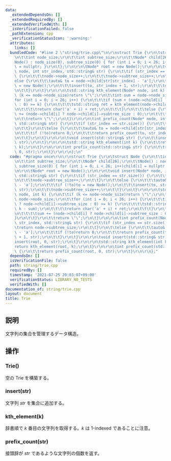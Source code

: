 ```yaml
---
data:
  _extendedDependsOn: []
  _extendedRequiredBy: []
  _extendedVerifiedWith: []
  _isVerificationFailed: false
  _pathExtension: cpp
  _verificationStatusIcon: ':warning:'
  attributes:
    links: []
  bundledCode: "#line 2 \"string/trie.cpp\"\n\r\nstruct Trie {\r\n\tstruct Node {\r\
    \n\t\tint node_size;\r\n\t\tint subtree_size;\r\n\t\tNode* child[26];\r\n\t\t\
    Node() : node_size(0), subtree_size(0) { for (int i = 0; i < 26; i++)child[i]\
    \ = nullptr; }\r\n\t};\r\n\r\n\tNode* root = new Node();\r\n\r\n\tvoid insert(Node*\
    \ node, int str_index, std::string& str) {\r\n\t\tif (str_index == str.size())\
    \ {\r\n\t\t\tnode->node_size++;\r\n\t\t\tnode->subtree_size++;\r\n\t\t}\r\n\t\t\
    else {\r\n\t\t\tauto& to = node->child[str[str_index] - 'a'];\r\n\t\t\tif (!to)to\
    \ = new Node();\r\n\t\t\tinsert(to, str_index + 1, str);\r\n\t\t\tnode->subtree_size++;\r\
    \n\t\t}\r\n\t}\r\n\r\n\tstd::string kth_element(Node* node, int k) {\r\n\t\tif\
    \ (k <= node->node_size)return \"\";\r\n\t\tint sum = node->node_size;\r\n\t\t\
    for (int i = 0; i < 26; i++) {\r\n\t\t\tif (sum + (node->child[i] ? node->child[i]->subtree_size\
    \ : 0) >= k) {\r\n\t\t\t\tstd::string ret = kth_element(node->child[i], k - sum);\r\
    \n\t\t\t\treturn char('a' + i) + ret;\r\n\t\t\t}\r\n\t\t\telse {\r\n\t\t\t\tsum\
    \ += (node->child[i] ? node->child[i]->subtree_size : 0);\r\n\t\t\t}\r\n\t\t}\r\
    \n\t\treturn \"\";\r\n\t}\r\n\r\n\tint prefix_count(Node* node, int str_index,\
    \ std::string& str) {\r\n\t\tif (str_index == str.size()) {\r\n\t\t\treturn node->subtree_size;\r\
    \n\t\t}\r\n\t\telse {\r\n\t\t\tauto& to = node->child[str[str_index] - 'a'];\r\
    \n\t\t\tif (!to)return 0;\r\n\t\t\treturn prefix_count(to, str_index + 1, str);\r\
    \n\t\t}\r\n\t}\r\n\r\n\tvoid insert(std::string& str) {\r\n\t\tinsert(root, 0,\
    \ str);\r\n\t}\r\n\r\n\tstd::string kth_element(int k) {\r\n\t\treturn kth_element(root,\
    \ k);\r\n\t}\r\n\r\n\tint prefix_count(std::string& str) {\r\n\t\treturn prefix_count(root,\
    \ 0, str);\r\n\t}\r\n\r\n};\n"
  code: "#pragma once\r\n\r\nstruct Trie {\r\n\tstruct Node {\r\n\t\tint node_size;\r\
    \n\t\tint subtree_size;\r\n\t\tNode* child[26];\r\n\t\tNode() : node_size(0),\
    \ subtree_size(0) { for (int i = 0; i < 26; i++)child[i] = nullptr; }\r\n\t};\r\
    \n\r\n\tNode* root = new Node();\r\n\r\n\tvoid insert(Node* node, int str_index,\
    \ std::string& str) {\r\n\t\tif (str_index == str.size()) {\r\n\t\t\tnode->node_size++;\r\
    \n\t\t\tnode->subtree_size++;\r\n\t\t}\r\n\t\telse {\r\n\t\t\tauto& to = node->child[str[str_index]\
    \ - 'a'];\r\n\t\t\tif (!to)to = new Node();\r\n\t\t\tinsert(to, str_index + 1,\
    \ str);\r\n\t\t\tnode->subtree_size++;\r\n\t\t}\r\n\t}\r\n\r\n\tstd::string kth_element(Node*\
    \ node, int k) {\r\n\t\tif (k <= node->node_size)return \"\";\r\n\t\tint sum =\
    \ node->node_size;\r\n\t\tfor (int i = 0; i < 26; i++) {\r\n\t\t\tif (sum + (node->child[i]\
    \ ? node->child[i]->subtree_size : 0) >= k) {\r\n\t\t\t\tstd::string ret = kth_element(node->child[i],\
    \ k - sum);\r\n\t\t\t\treturn char('a' + i) + ret;\r\n\t\t\t}\r\n\t\t\telse {\r\
    \n\t\t\t\tsum += (node->child[i] ? node->child[i]->subtree_size : 0);\r\n\t\t\t\
    }\r\n\t\t}\r\n\t\treturn \"\";\r\n\t}\r\n\r\n\tint prefix_count(Node* node, int\
    \ str_index, std::string& str) {\r\n\t\tif (str_index == str.size()) {\r\n\t\t\
    \treturn node->subtree_size;\r\n\t\t}\r\n\t\telse {\r\n\t\t\tauto& to = node->child[str[str_index]\
    \ - 'a'];\r\n\t\t\tif (!to)return 0;\r\n\t\t\treturn prefix_count(to, str_index\
    \ + 1, str);\r\n\t\t}\r\n\t}\r\n\r\n\tvoid insert(std::string& str) {\r\n\t\t\
    insert(root, 0, str);\r\n\t}\r\n\r\n\tstd::string kth_element(int k) {\r\n\t\t\
    return kth_element(root, k);\r\n\t}\r\n\r\n\tint prefix_count(std::string& str)\
    \ {\r\n\t\treturn prefix_count(root, 0, str);\r\n\t}\r\n\r\n};"
  dependsOn: []
  isVerificationFile: false
  path: string/trie.cpp
  requiredBy: []
  timestamp: '2021-07-25 20:03:07+09:00'
  verificationStatus: LIBRARY_NO_TESTS
  verifiedWith: []
documentation_of: string/trie.cpp
layout: document
title: Trie
---
```


## 説明
文字列の集合を管理するデータ構造。

## 操作
### Trie()
空の Trie を構築する。
### insert(str)
文字列 $str$ を集合に追加する。
### kth_element(k)
辞書順で $k$ 番目の文字列を取得する。$k$ は 1-indexed であることに注意。
### prefix_count(str)
接頭辞が $str$ であるような文字列の個数を返す。